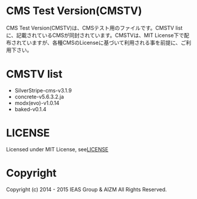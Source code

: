 CMS Test Version(CMSTV)
========
CMS Test Version(CMSTV)は、CMSテスト用のファイルです。CMSTV listに、記載されているCMSが同封されています。CMSTVは、MIT License下で配布されていますが、各種CMSのLicenseに基づいて利用される事を前提に、ご利用下さい。

CMSTV list
========
- SilverStripe-cms-v3.1.9
- concrete-v5.6.3.2.ja
- modx(evo)-v1.0.14
- baked-v0.1.4

LICENSE
========
Licensed under MIT License, see[LICENSE]()

Copyright
========
Copyright (c) 2014 - 2015 IEAS Group & AIZM All Rights Reserved.